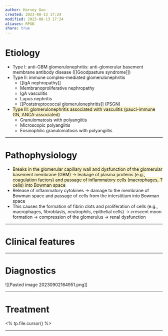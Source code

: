 ```yaml
---
author: Harvey Guo
created: 2023-08-13 17:24
modified: 2023-08-13 17:24
aliases: RPGN
share: true
---
```

# Etiology
- Type I: anti-GBM glomerulonephritis: anti-glomerular basement membrane antibody disease ([[Goodpasture syndrome]])
- Type II: immune complex-mediated glomerulonephritis
	- [[IgA nephropathy]]
	- Membranoproliferative nephropathy
	- IgA vasculitis
	- Lupus nephritis
	- [[Poststreptococcal glomerulonephritis]] (PSGN)
- <span style="background:rgba(240, 200, 0, 0.2)">Type III: glomerulonephritis associated with vasculitis (pauci-immune GN, ANCA-associated)</span>
	- Granulomatosis with polyangiitis
	- Microscopic polyangiitis
	- Eosinophilic granulomatosis with polyangiitis

---
# Pathophysiology
- <span style="background:rgba(240, 200, 0, 0.2)">Breaks in the glomerular capillary wall and dysfunction of the glomerular basement membrane (GBM) → leakage of plasma proteins (e.g., coagulation factors) and passage of inflammatory cells (macrophages, T cells) into Bowman space</span>
- Release of inflammatory cytokines → damage to the membrane of Bowman space and passage of cells from the interstitium into Bowman space
- This causes the formation of fibrin clots and proliferation of cells (e.g., macrophages, fibroblasts, neutrophils, epithelial cells) → crescent moon formation → compression of the glomerulus → renal dysfunction

---
# Clinical features


---
# Diagnostics
![[Pasted image 20230902164951.png]]

---
# Treatment
<% tp.file.cursor() %>

---
